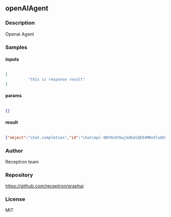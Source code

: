 ## openAIAgent

### Description

Openai Agent

### Samples

#### inputs

```json

[
          "this is response result"
]

````

#### params

```json

{}

````

#### result

```json

{"object":"chat.completion","id":"chatcmpl-9N7HxXYbwjmdbdiQE94MHoVluQhyt","choices":[{"message":{"role":"assistant","content":"this is response result"},"finish_reason":"stop","index":0,"logprobs":null}],"created":1715296589,"model":"gpt-3.5-turbo-0125"}

````

### Author

Receptron team

### Repository

https://github.com/receptron/graphai


### License

MIT

